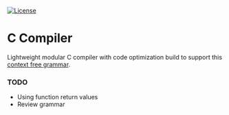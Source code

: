 [![License](https://img.shields.io/badge/License-Apache%202.0-blue.svg)](https://opensource.org/licenses/Apache-2.0)

# C Compiler

Lightweight modular C compiler with code optimization build to support this [context free grammar](https://github.com/jelic98/c_compiler/blob/master/grammar.txt).


### TODO
* Using function return values
* Review grammar
